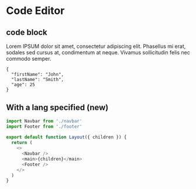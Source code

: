 # Code Editor

## code block

Lorem IPSUM dolor sit amet, consectetur adipiscing elit. Phasellus mi erat, sodales sed cursus at, condimentum at neque. Vivamus sollicitudin felis nec commodo semper. 

```
{
  "firstName": "John",
  "lastName": "Smith",
  "age": 25
}
```

## With a lang specified (new)

```javascript
import Navbar from './navbar'
import Footer from './footer'
 
export default function Layout({ children }) {
  return (
    <>
      <Navbar />
      <main>{children}</main>
      <Footer />
    </>
  )
}
```
